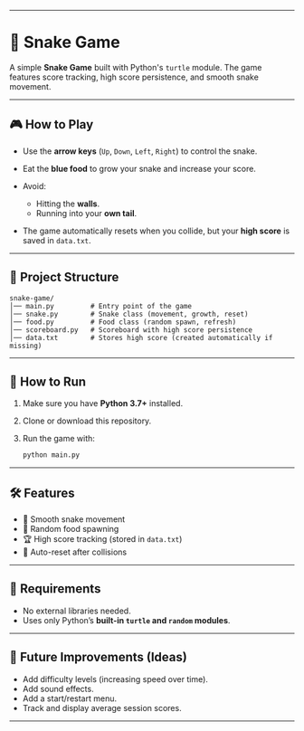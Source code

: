
---

# 🐍 Snake Game

A simple **Snake Game** built with Python's `turtle` module.
The game features score tracking, high score persistence, and smooth snake movement.

---

## 🎮 How to Play

* Use the **arrow keys** (`Up`, `Down`, `Left`, `Right`) to control the snake.
* Eat the **blue food** to grow your snake and increase your score.
* Avoid:

  * Hitting the **walls**.
  * Running into your **own tail**.
* The game automatically resets when you collide, but your **high score** is saved in `data.txt`.

---

## 📂 Project Structure

```
snake-game/
│── main.py         # Entry point of the game
│── snake.py        # Snake class (movement, growth, reset)
│── food.py         # Food class (random spawn, refresh)
│── scoreboard.py   # Scoreboard with high score persistence
│── data.txt        # Stores high score (created automatically if missing)
```

---

## 🚀 How to Run

1. Make sure you have **Python 3.7+** installed.
2. Clone or download this repository.
3. Run the game with:

   ```bash
   python main.py
   ```

---

## 🛠 Features

* 🐍 Smooth snake movement
* 🍎 Random food spawning
* 🏆 High score tracking (stored in `data.txt`)
* 🔄 Auto-reset after collisions

---

## 📖 Requirements

* No external libraries needed.
* Uses only Python’s **built-in `turtle` and `random` modules**.

---

## 🌟 Future Improvements (Ideas)

* Add difficulty levels (increasing speed over time).
* Add sound effects.
* Add a start/restart menu.
* Track and display average session scores.

---

